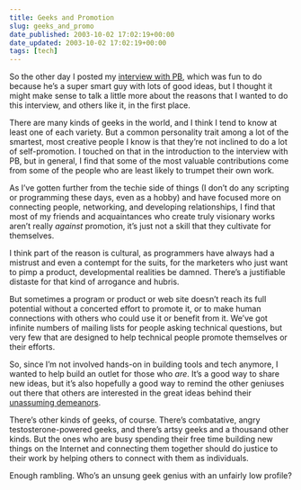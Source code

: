 ```yaml
---
title: Geeks and Promotion
slug: geeks_and_promo
date_published: 2003-10-02 17:02:19+00:00
date_updated: 2003-10-02 17:02:19+00:00
tags: [tech]
---
```

So the other day I posted my [interview with PB](http://www.sixapart.com/log/2003/09/interview_with_.shtml), which was fun to do because he’s a super smart guy with lots of good ideas, but I thought it might make sense to talk a little more about the reasons that I wanted to do this interview, and others like it, in the first place.

There are many kinds of geeks in the world, and I think I tend to know at least one of each variety. But a common personality trait among a lot of the smartest, most creative people I know is that they’re not inclined to do a lot of self-promotion. I touched on that in the introduction to the interview with PB, but in general, I find that some of the most valuable contributions come from some of the people who are least likely to trumpet their own work.

As I’ve gotten further from the techie side of things (I don’t do any scripting or programming these days, even as a hobby) and have focused more on connecting people, networking, and developing relationships, I find that most of my friends and acquaintances who create truly visionary works aren’t really *against* promotion, it’s just not a skill that they cultivate for themselves.

I think part of the reason is cultural, as programmers have always had a mistrust and even a contempt for the suits, for the marketers who just want to pimp a product, developmental realities be damned. There’s a justifiable distaste for that kind of arrogance and hubris.

But sometimes a program or product or web site doesn’t reach its full potential without a concerted effort to promote it, or to make human connections with others who could use it or benefit from it. We’ve got infinite numbers of mailing lists for people asking technical questions, but very few that are designed to help technical people promote themselves or their efforts.

So, since I’m not involved hands-on in building tools and tech anymore, I wanted to help build an outlet for those who *are*. It’s a good way to share new ideas, but it’s also hopefully a good way to remind the other geniuses out there that others are interested in the great ideas behind their [unassuming demeanors](http://www.tribolum.com/archives/2003/10/02/silent_thunder.php).

There’s other kinds of geeks, of course. There’s combatative, angry testosterone-powered geeks, and there’s artsy geeks and a thousand other kinds. But the ones who are busy spending their free time building new things on the Internet and connecting them together should do justice to their work by helping others to connect with them as individuals.

Enough rambling. Who’s an unsung geek genius with an unfairly low profile?
